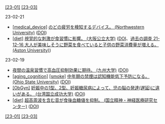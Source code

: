 [\[23-01\]](2301.md) [\[23-03\]](2303.md)

23-02-21
* [\[medical_device\]](medical_device.md) [のどの疲労を検知するデバイス。 (Northwestern University)](https://news.northwestern.edu/stories/2023/02/first-wearable-device-for-vocal-fatigue-senses-when-your-voice-needs-a-break/) ([DOI](https://doi.org/10.1073/pnas.2219394120))
* [\[diet\]](diet.md) [視覚的な刺激が食習慣に影響。 (大阪公立大学)](https://www.omu.ac.jp/info/research_news/entry-03696.html) ([DOI](https://doi.org/10.1371/journal.pone.0275959)、[過去の調査 21-12-16 大人が美味しそうに野菜を食べていると子供の野菜消費量が増える。 (Aston University)](2112.md))

23-02-19
* [夜間の温泉習慣で高血圧抑制効果に期待。 (九州大学)](https://www.kyushu-u.ac.jp/ja/researches/view/847/) ([DOI](https://doi.org/10.1038/s41598-022-24062-3))
* [\[aging_cognition\]](aging_cognition.md) [\[smoke\]](smoke.md) [中年期の禁煙は認知機能低下予防になる。 (Ohio State University)](https://cph.osu.edu/news/2022/12/smoking-increases-chances-mid-life-memory-loss-confusion) ([DOI](https://doi.org/10.3233/JAD-220501))
* [\[ObGyn\]](ObGyn.md) [妊娠中の1型、2型、妊娠糖尿病によって、児の脳の発達(遅延)に違いがある。 (台湾国立成功大学)](https://researchoutput.ncku.edu.tw/en/publications/childhood-neurodevelopmental-disorders-and-maternal-diabetes-apop) ([DOI](https://onlinelibrary.wiley.com/doi/abs/10.1111/dmcn.15488))
* [\[diet\]](diet.md) [超高周波を含む音が食後血糖値を抑制。 (国立精神・神経医療研究センター)](https://www.ncnp.go.jp/topics/2022/20221110p.html) ([DOI](https://doi.org/10.1038/s41598-022-23336-0))

[\[23-01\]](2301.md) [\[23-03\]](2303.md)
